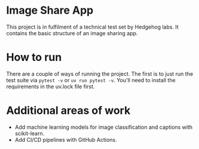 # Image Share App

This project is in fulfilment of a technical test set by Hedgehog
labs. It contains the basic structure of an image sharing app.

# How to run

There are a couple of ways of running the project. The first is to
just run the test suite via `pytest -v` or `uv run pytest -v`. You'll
need to install the requirements in the uv.lock file first.

# Additional areas of work

- Add machine learning models for image classification and captions
with scikit-learn.
- Add CI/CD pipelines with GitHub Actions.
